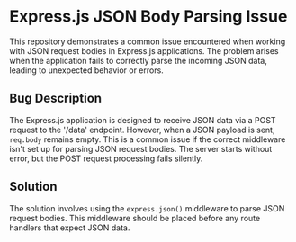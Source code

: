 # Express.js JSON Body Parsing Issue

This repository demonstrates a common issue encountered when working with JSON request bodies in Express.js applications. The problem arises when the application fails to correctly parse the incoming JSON data, leading to unexpected behavior or errors.

## Bug Description

The Express.js application is designed to receive JSON data via a POST request to the '/data' endpoint.  However, when a JSON payload is sent, `req.body` remains empty.  This is a common issue if the correct middleware isn't set up for parsing JSON request bodies.  The server starts without error, but the POST request processing fails silently.

## Solution

The solution involves using the `express.json()` middleware to parse JSON request bodies.  This middleware should be placed before any route handlers that expect JSON data.
